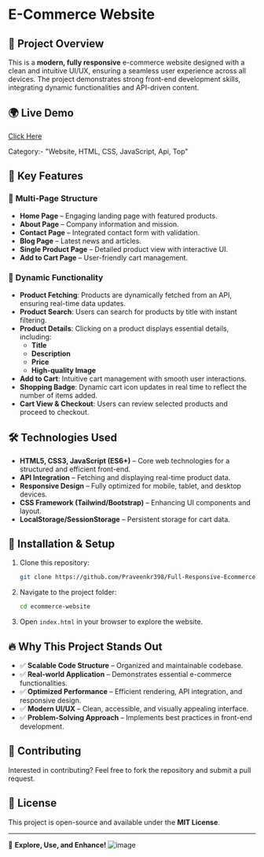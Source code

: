 # E-Commerce Website

## 🚀 Project Overview
This is a **modern, fully responsive** e-commerce website designed with a clean and intuitive UI/UX, ensuring a seamless user experience across all devices. The project demonstrates strong front-end development skills, integrating dynamic functionalities and API-driven content.


## 🌍 Live Demo
[Click Here](https://praveenkr398.github.io/Ecommerce-Website/)

Category:- "Website, HTML, CSS, JavaScript, Api, Top"

## 🌟 Key Features
### 🔹 **Multi-Page Structure**
- **Home Page** – Engaging landing page with featured products.
- **About Page** – Company information and mission.
- **Contact Page** – Integrated contact form with validation.
- **Blog Page** – Latest news and articles.
- **Single Product Page** – Detailed product view with interactive UI.
- **Add to Cart Page** – User-friendly cart management.

### 🔹 **Dynamic Functionality**
- **Product Fetching**: Products are dynamically fetched from an API, ensuring real-time data updates.
- **Product Search**: Users can search for products by title with instant filtering.
- **Product Details**: Clicking on a product displays essential details, including:
  - **Title**
  - **Description**
  - **Price**
  - **High-quality Image**
- **Add to Cart**: Intuitive cart management with smooth user interactions.
- **Shopping Badge**: Dynamic cart icon updates in real time to reflect the number of items added.
- **Cart View & Checkout**: Users can review selected products and proceed to checkout.

## 🛠️ Technologies Used
- **HTML5, CSS3, JavaScript (ES6+)** – Core web technologies for a structured and efficient front-end.
- **API Integration** – Fetching and displaying real-time product data.
- **Responsive Design** – Fully optimized for mobile, tablet, and desktop devices.
- **CSS Framework (Tailwind/Bootstrap)** – Enhancing UI components and layout.
- **LocalStorage/SessionStorage** – Persistent storage for cart data.

## 📂 Installation & Setup
1. Clone this repository:
   ```bash
   git clone https://github.com/Praveenkr398/Full-Responsive-Ecommerce-Website
   ```
2. Navigate to the project folder:
   ```bash
   cd ecommerce-website
   ```
3. Open `index.html` in your browser to explore the website.


## 🔥 Why This Project Stands Out
- ✅ **Scalable Code Structure** – Organized and maintainable codebase.
- ✅ **Real-world Application** – Demonstrates essential e-commerce functionalities.
- ✅ **Optimized Performance** – Efficient rendering, API integration, and responsive design.
- ✅ **Modern UI/UX** – Clean, accessible, and visually appealing interface.
- ✅ **Problem-Solving Approach** – Implements best practices in front-end development.

## 🤝 Contributing
Interested in contributing? Feel free to fork the repository and submit a pull request.

## 📜 License
This project is open-source and available under the **MIT License**.

---
🚀 **Explore, Use, and Enhance!**
![image](https://github.com/user-attachments/assets/d891c166-fbef-464c-ba36-6b141dacc3d1)
